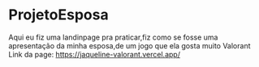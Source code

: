# ProjetoEsposa
Aqui eu fiz uma landinpage pra praticar,fiz como se fosse uma apresentação da minha esposa,de um jogo que ela gosta muito Valorant
Link da page: https://jaqueline-valorant.vercel.app/
